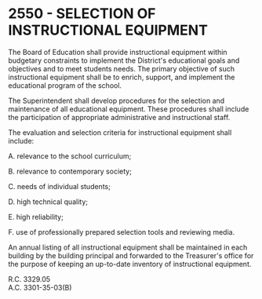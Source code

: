2550 - SELECTION OF INSTRUCTIONAL EQUIPMENT
===========================================

The Board of Education shall provide instructional equipment within
budgetary constraints to implement the District's educational goals and
objectives and to meet students needs. The primary objective of such
instructional equipment shall be to enrich, support, and implement the
educational program of the school.

The Superintendent shall develop procedures for the selection and
maintenance of all educational equipment. These procedures shall include
the participation of appropriate administrative and instructional staff.

The evaluation and selection criteria for instructional equipment shall
include:

A. relevance to the school curriculum;

B. relevance to contemporary society;

C. needs of individual students;

D. high technical quality;

E. high reliability;

F. use of professionally prepared selection tools and reviewing media.

An annual listing of all instructional equipment shall be maintained in
each building by the building principal and forwarded to the Treasurer's
office for the purpose of keeping an up-to-date inventory of
instructional equipment.

R.C. 3329.05\
 A.C. 3301-35-03(B)
